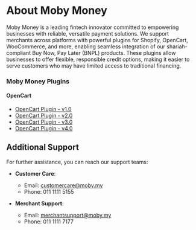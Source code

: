 # About Moby Money

Moby Money is a leading fintech innovator committed to empowering businesses with reliable, versatile payment solutions. We support merchants across platforms with powerful plugins for Shopify, OpenCart, WooCommerce, and more, enabling seamless integration of our shariah-compliant Buy Now, Pay Later (BNPL) products. These plugins allow businesses to offer flexible, responsible credit options, making it easier to serve customers who may have limited access to traditional financing.

### Moby Money Plugins

#### OpenCart
- [OpenCart Plugin - v1.0](opencart/v1.0/mobypay.ocmod.zip)
- [OpenCart Plugin - v2.0](opencart/v2.0/mobypay.ocmod.zip)
- [OpenCart Plugin - v3.0](opencart/v3.0/mobypay.ocmod.zip)
- [OpenCart Plugin - v4.0](opencart/v4.0/mobypay.ocmod.zip)

## Additional Support

For further assistance, you can reach our support teams:

- **Customer Care**:  
  - Email: [customercare@moby.my](mailto:customercare@moby.my)  
  - Phone: 011 1111 5155

- **Merchant Support**:  
  - Email: [merchantsupport@moby.my](mailto:merchantsupport@moby.my)  
  - Phone: 011 1111 7177